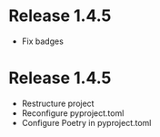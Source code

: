 # Release 1.4.5

- Fix badges

# Release 1.4.5

- Restructure project
- Reconfigure pyproject.toml
- Configure Poetry in pyproject.toml
